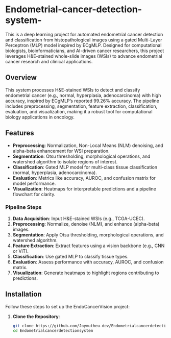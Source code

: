 # Endometrial-cancer-detection-system-

This is a deep learning project for automated endometrial cancer detection and classification from histopathological images using a gated Multi-Layer Perceptron (MLP) model inspired by ECgMLP. Designed for computational biologists, bioinformaticians, and AI-driven cancer researchers, this project leverages H&E-stained whole-slide images (WSIs) to advance endometrial cancer research and clinical applications.

## Overview
This system processes H&E-stained WSIs to detect and classify endometrial cancer (e.g., normal, hyperplasia, adenocarcinoma) with high accuracy, inspired by ECgMLP’s reported 99.26% accuracy. The pipeline includes preprocessing, segmentation, feature extraction, classification, evaluation, and visualization, making it a robust tool for computational biology applications in oncology.

## Features
- **Preprocessing**: Normalization, Non-Local Means (NLM) denoising, and alpha-beta enhancement for WSI preparation.
- **Segmentation**: Otsu thresholding, morphological operations, and watershed algorithm to isolate regions of interest.
- **Classification**: Gated MLP model for multi-class tissue classification (normal, hyperplasia, adenocarcinoma).
- **Evaluation**: Metrics like accuracy, AUROC, and confusion matrix for model performance.
- **Visualization**: Heatmaps for interpretable predictions and a pipeline flowchart for clarity.

### Pipeline Steps
1. **Data Acquisition**: Input H&E-stained WSIs (e.g., TCGA-UCEC).
2. **Preprocessing**: Normalize, denoise (NLM), and enhance (alpha-beta) images.
3. **Segmentation**: Apply Otsu thresholding, morphological operations, and watershed algorithm.
4. **Feature Extraction**: Extract features using a vision backbone (e.g., CNN or ViT).
5. **Classification**: Use gated MLP to classify tissue types.
6. **Evaluation**: Assess performance with accuracy, AUROC, and confusion matrix.
7. **Visualization**: Generate heatmaps to highlight regions contributing to predictions.

## Installation
Follow these steps to set up the EndoCancerVision project:

1. **Clone the Repository**:
   ```bash
   git clone https://github.com/Joymutheu-dev/Endometrialcancerdetectionsystem.git
   cd Endometrialcancerdetectionsystem
